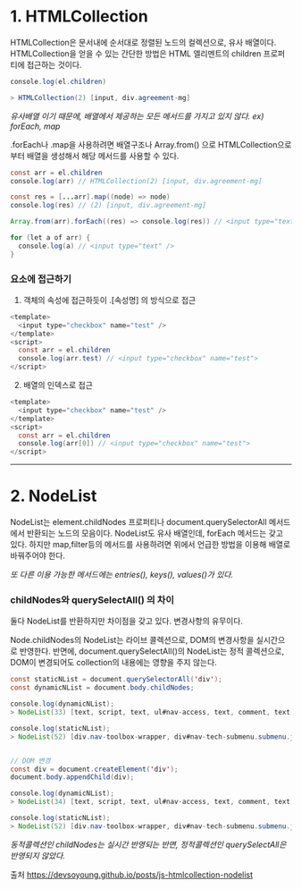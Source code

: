 # 1. HTMLCollection

HTMLCollection은 문서내에 순서대로 정렬된 노드의 컬렉션으로, 유사 배열이다. HTMLCollection을 얻을 수 있는 간단한 방법은 HTML 엘리멘트의 children 프로퍼티에 접근하는 것이다.

```java
console.log(el.children)

> HTMLCollection(2) [input, div.agreement-mg]
```
*유사배열 이기 때문에, 배열에서 제공하는 모든 메서드를 가지고 있지 않다. ex) forEach, map* 

.forEach나 .map을 사용하려면 배열구조나 Array.from() 으로 HTMLCollection으로부터 배열을 생성해서 해당 메서드를 사용할 수 있다.

```java
const arr = el.children
console.log(arr) // HTMLCollection(2) [input, div.agreement-mg]

const res = [...arr].map((node) => node)
console.log(res) // (2) [input, div.agreement-mg]

Array.from(arr).forEach((res) => console.log(res)) // <input type="text" />

for (let a of arr) {
  console.log(a) // <input type="text" />
}
```

### 요소에 접근하기 

1. 객체의 속성에 접근하듯이 .[속성명] 의 방식으로 접근
```java
<template>
  <input type="checkbox" name="test" />
</template>
<script>
  const arr = el.children
  console.log(arr.test) // <input type="checkbox" name="test">
</script>
```
2. 배열의 인덱스로 접근
```java
<template>
  <input type="checkbox" name="test" />
</template>
<script>
  const arr = el.children
  console.log(arr[0]) // <input type="checkbox" name="test">
</script>
```

***

# 2. NodeList
NodeList는 element.childNodes 프로퍼티나 document.querySelectorAll 메서드에서 반환되는 노드의 모음이다.
NodeList도 유사 배열인데, forEach 메서드는 갖고 있다. 하지만 map,filter등의 메서드를 사용하려면 위에서 언급한 방법을 이용해
배열로 바꿔주어야 한다.

*또 다른 이용 가능한 메서드에는 entries(), keys(), values()가 있다.*

### childNodes와 querySelectAll() 의 차이

둘다 NodeList를 반환하지만 차이점을 갖고 있다. 변경사항의 유무이다.

Node.childNodes의 NodeList는 라이브 콜렉션으로, DOM의 변경사항을 실시간으로 반영한다.
반면에, document.querySelectAll()의 NodeList는 정적 콜렉션으로, DOM이 변경되어도 collection의 내용에는 영향을 주지 않는다.

```java
const staticNList = document.querySelectorAll('div');
const dynamicNList = document.body.childNodes;

console.log(dynamicNList);
> NodeList(33) [text, script, text, ul#nav-access, text, comment, text, header#main-header.header-main, ...]

console.log(staticNList);
> NodeList(52) [div.nav-toolbox-wrapper, div#nav-tech-submenu.submenu.js-submenu, div.submenu-column, div#nav-learn-submenu.submenu.js-submenu, ...]


// DOM 변경
const div = document.createElement('div');
document.body.appendChild(div);

console.log(dynamicNList);
> NodeList(34) [text, script, text, ul#nav-access, text, comment, text, header#main-header.header-main, ...]

console.log(staticNList);
> NodeList(52) [div.nav-toolbox-wrapper, div#nav-tech-submenu.submenu.js-submenu, div.submenu-column, div#nav-learn-submenu.submenu.js-submenu, ...]
```

*동적콜렉션인 childNodes는 실시간 반영되는 반면, 정적콜렉션인 querySelectAll은 반영되지 않았다.*

출처 <https://devsoyoung.github.io/posts/js-htmlcollection-nodelist>
